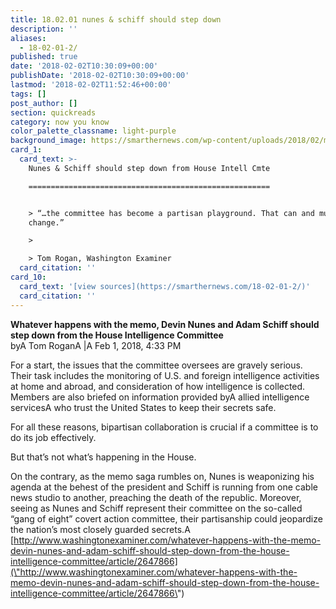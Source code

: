 ```yaml
---
title: 18.02.01 nunes & schiff should step down
description: ''
aliases:
  - 18-02-01-2/
published: true
date: '2018-02-02T10:30:09+00:00'
publishDate: '2018-02-02T10:30:09+00:00'
lastmod: '2018-02-02T11:52:46+00:00'
tags: []
post_author: []
section: quickreads
category: now you know
color_palette_classname: light-purple
background_image: https://smarthernews.com/wp-content/uploads/2018/02/michael-271900-360x360.jpg
card_1:
  card_text: >-
    Nunes & Schiff should step down from House Intell Cmte

    ======================================================


    > “…the committee has become a partisan playground. That can and must
    change.”

    > 

    > Tom Rogan, Washington Examiner
  card_citation: ''
card_10:
  card_text: '[view sources](https://smarthernews.com/18-02-01-2/)'
  card_citation: ''
---
```

**Whatever happens with the memo, Devin Nunes and Adam Schiff should step down from the House Intelligence Committee**  
byA Tom RoganA |A Feb 1, 2018, 4:33 PM

For a start, the issues that the committee oversees are gravely serious. Their task includes the monitoring of U.S. and foreign intelligence activities at home and abroad, and consideration of how intelligence is collected. Members are also briefed on information provided byA allied intelligence servicesA who trust the United States to keep their secrets safe.

For all these reasons, bipartisan collaboration is crucial if a committee is to do its job effectively.

But that’s not what’s happening in the House.

On the contrary, as the memo saga rumbles on, Nunes is weaponizing his agenda at the behest of the president and Schiff is running from one cable news studio to another, preaching the death of the republic. Moreover, seeing as Nunes and Schiff represent their committee on the so-called “gang of eight” covert action committee, their partisanship could jeopardize the nation’s most closely guarded secrets.A [http://www.washingtonexaminer.com/whatever-happens-with-the-memo-devin-nunes-and-adam-schiff-should-step-down-from-the-house-intelligence-committee/article/2647866](\"http://www.washingtonexaminer.com/whatever-happens-with-the-memo-devin-nunes-and-adam-schiff-should-step-down-from-the-house-intelligence-committee/article/2647866\")